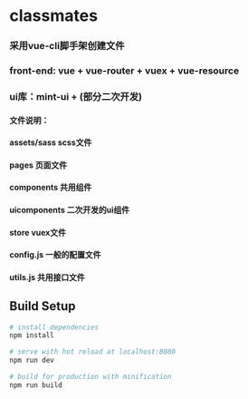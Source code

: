 # classmates

### 采用vue-cli脚手架创建文件

### front-end: vue + vue-router + vuex + vue-resource

### ui库：mint-ui + (部分二次开发)

#### 文件说明：

#### assets/sass  scss文件

#### pages        页面文件

#### components   共用组件

#### uicomponents 二次开发的ui组件

#### store        vuex文件

#### config.js  一般的配置文件

#### utils.js  共用接口文件


## Build Setup

``` bash
# install dependencies
npm install

# serve with hot reload at localhost:8080
npm run dev

# build for production with minification
npm run build
```
